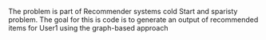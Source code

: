 The problem is part of Recommender systems cold Start and sparisty problem. The goal for this is code is to generate an output of recommended items for User1 using the graph-based approach
